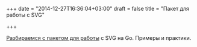 +++
date = "2014-12-27T16:36:04+03:00"
draft = false
title = "Пакет для работы с SVG"

+++

<p><a href="http://blog.gopheracademy.com/advent-2014/other-side/">Разбираемся с пакетом для работы</a>&nbsp;с SVG на Go. Примеры и практики.</p>

